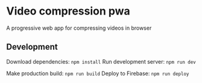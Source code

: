 # Video compression pwa
A progressive web app for compressing videos in browser

## Development

Download dependencies: `npm install`
Run development server: `npm run dev`

Make production build: `npm run build`
Deploy to Firebase: `npm run deploy`
